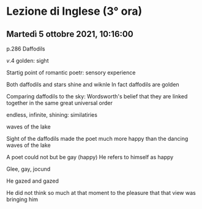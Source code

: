 #  Lezione di Inglese (3° ora)
## Martedì 5 ottobre 2021, 10:16:00

p.286 Daffodils

$v.4$ golden: sight

Startig point of romantic poetr: sensory experience

Both daffodils and stars shine and wiknle
In fact daffodils are golden 


Comparing daffodils to the sky: Wordsworth's belief that they are linked together in the same great universal order

endless, infinite, shining: similatiries

waves of the lake

Sight of the daffodils made the poet much more happy than the dancing waves of the lake

A poet could not but be gay (happy)
He refers to himself as happy


Glee, gay, jocund

He gazed and gazed


He did not think so much at that moment to the pleasure that that view was bringing him 
<!--stackedit_data:
eyJoaXN0b3J5IjpbLTY0NTIyMzMwNCwzMjQxNjEzNTIsNDUxOD
M3NjYyLC0xNzMwNDQxODg4XX0=
-->